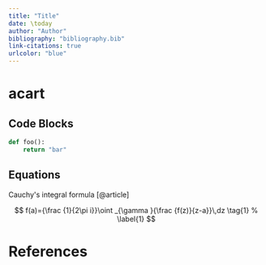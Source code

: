 ```yaml
---
title: "Title"
date: \today
author: "Author"
bibliography: "bibliography.bib"
link-citations: true
urlcolor: "blue"
---
```


# acart

## Code Blocks

```python
def foo():
    return "bar"
```
## Equations

Cauchy's integral formula [@article]

$$
f(a)={\frac {1}{2\pi i}}\oint _{\gamma }{\frac {f(z)}{z-a}}\,dz
\tag{1}
% \label{1}
$$

# References
